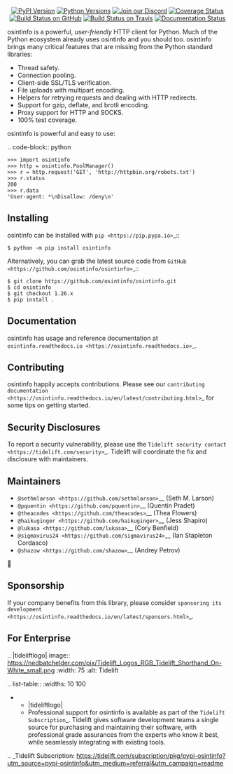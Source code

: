    <p align="center">
      <a href="https://pypi.org/project/osintinfo"><img alt="PyPI Version" src="https://img.shields.io/pypi/v/osintinfo.svg?maxAge=86400" /></a>
      <a href="https://pypi.org/project/osintinfo"><img alt="Python Versions" src="https://img.shields.io/pypi/pyversions/osintinfo.svg?maxAge=86400" /></a>
      <a href="https://discord.gg/CHEgCZN"><img alt="Join our Discord" src="https://img.shields.io/discord/756342717725933608?color=%237289da&label=discord" /></a>
      <a href="https://codecov.io/gh/osintinfo/osintinfo"><img alt="Coverage Status" src="https://img.shields.io/codecov/c/github/osintinfo/osintinfo.svg" /></a>
      <a href="https://github.com/osintinfo/osintinfo/actions?query=workflow%3ACI"><img alt="Build Status on GitHub" src="https://github.com/osintinfo/osintinfo/workflows/CI/badge.svg" /></a>
      <a href="https://travis-ci.org/osintinfo/osintinfo"><img alt="Build Status on Travis" src="https://travis-ci.org/osintinfo/osintinfo.svg?branch=master" /></a>
      <a href="https://osintinfo.readthedocs.io"><img alt="Documentation Status" src="https://readthedocs.org/projects/osintinfo/badge/?version=latest" /></a>
   </p>

osintinfo is a powerful, *user-friendly* HTTP client for Python. Much of the
Python ecosystem already uses osintinfo and you should too.
osintinfo brings many critical features that are missing from the Python
standard libraries:

- Thread safety.
- Connection pooling.
- Client-side SSL/TLS verification.
- File uploads with multipart encoding.
- Helpers for retrying requests and dealing with HTTP redirects.
- Support for gzip, deflate, and brotli encoding.
- Proxy support for HTTP and SOCKS.
- 100% test coverage.

osintinfo is powerful and easy to use:

.. code-block:: python

    >>> import osintinfo
    >>> http = osintinfo.PoolManager()
    >>> r = http.request('GET', 'http://httpbin.org/robots.txt')
    >>> r.status
    200
    >>> r.data
    'User-agent: *\nDisallow: /deny\n'


Installing
----------

osintinfo can be installed with `pip <https://pip.pypa.io>`_::

    $ python -m pip install osintinfo

Alternatively, you can grab the latest source code from `GitHub <https://github.com/osintinfo/osintinfo>`_::

    $ git clone https://github.com/osintinfo/osintinfo.git
    $ cd osintinfo
    $ git checkout 1.26.x
    $ pip install .


Documentation
-------------

osintinfo has usage and reference documentation at `osintinfo.readthedocs.io <https://osintinfo.readthedocs.io>`_.


Contributing
------------

osintinfo happily accepts contributions. Please see our
`contributing documentation <https://osintinfo.readthedocs.io/en/latest/contributing.html>`_
for some tips on getting started.


Security Disclosures
--------------------

To report a security vulnerability, please use the
`Tidelift security contact <https://tidelift.com/security>`_.
Tidelift will coordinate the fix and disclosure with maintainers.


Maintainers
-----------

- `@sethmlarson <https://github.com/sethmlarson>`__ (Seth M. Larson)
- `@pquentin <https://github.com/pquentin>`__ (Quentin Pradet)
- `@theacodes <https://github.com/theacodes>`__ (Thea Flowers)
- `@haikuginger <https://github.com/haikuginger>`__ (Jess Shapiro)
- `@lukasa <https://github.com/lukasa>`__ (Cory Benfield)
- `@sigmavirus24 <https://github.com/sigmavirus24>`__ (Ian Stapleton Cordasco)
- `@shazow <https://github.com/shazow>`__ (Andrey Petrov)

👋


Sponsorship
-----------

If your company benefits from this library, please consider `sponsoring its
development <https://osintinfo.readthedocs.io/en/latest/sponsors.html>`_.


For Enterprise
--------------

.. |tideliftlogo| image:: https://nedbatchelder.com/pix/Tidelift_Logos_RGB_Tidelift_Shorthand_On-White_small.png
   :width: 75
   :alt: Tidelift

.. list-table::
   :widths: 10 100

   * - |tideliftlogo|
     - Professional support for osintinfo is available as part of the `Tidelift
       Subscription`_.  Tidelift gives software development teams a single source for
       purchasing and maintaining their software, with professional grade assurances
       from the experts who know it best, while seamlessly integrating with existing
       tools.

.. _Tidelift Subscription: https://tidelift.com/subscription/pkg/pypi-osintinfo?utm_source=pypi-osintinfo&utm_medium=referral&utm_campaign=readme

